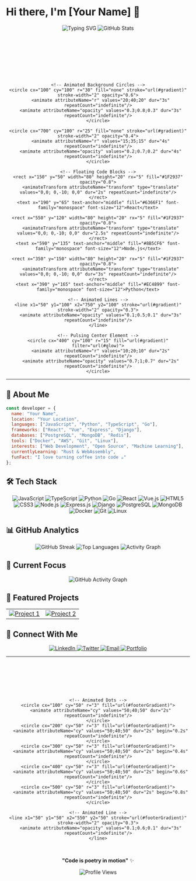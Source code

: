 # Hi there, I'm [Your Name] 👋

<div align="center">
  
  <!-- Animated Typing Effect -->
  <img src="https://readme-typing-svg.demolab.com?font=Fira+Code&pause=1000&color=6366F1&center=true&vCenter=true&width=435&lines=Full+Stack+Developer;Open+Source+Enthusiast;Tech+Innovator;Problem+Solver" alt="Typing SVG" />
  
  <!-- Animated Profile Stats -->
  <img src="https://github-readme-stats.vercel.app/api?username=YOUR_USERNAME&show_icons=true&theme=dark&hide_border=true&bg_color=0D1117&title_color=6366F1&icon_color=6366F1&text_color=FFFFFF" alt="GitHub Stats" />
  
  <!-- Custom SVG Animation -->
  <svg width="800" height="200" viewBox="0 0 800 200" xmlns="http://www.w3.org/2000/svg">
    <defs>
      <linearGradient id="gradient" x1="0%" y1="0%" x2="100%" y2="100%">
        <stop offset="0%" style="stop-color:#6366F1;stop-opacity:1" />
        <stop offset="50%" style="stop-color:#8B5CF6;stop-opacity:1" />
        <stop offset="100%" style="stop-color:#EC4899;stop-opacity:1" />
      </linearGradient>
      <filter id="glow">
        <feGaussianBlur stdDeviation="3" result="coloredBlur"/>
        <feMerge> 
          <feMergeNode in="coloredBlur"/>
          <feMergeNode in="SourceGraphic"/>
        </feMerge>
      </filter>
    </defs>
    
    <!-- Animated Background Circles -->
    <circle cx="100" cy="100" r="30" fill="none" stroke="url(#gradient)" stroke-width="2" opacity="0.6">
      <animate attributeName="r" values="20;40;20" dur="3s" repeatCount="indefinite"/>
      <animate attributeName="opacity" values="0.3;0.8;0.3" dur="3s" repeatCount="indefinite"/>
    </circle>
    
    <circle cx="700" cy="100" r="25" fill="none" stroke="url(#gradient)" stroke-width="2" opacity="0.4">
      <animate attributeName="r" values="15;35;15" dur="4s" repeatCount="indefinite"/>
      <animate attributeName="opacity" values="0.2;0.7;0.2" dur="4s" repeatCount="indefinite"/>
    </circle>
    
    <!-- Floating Code Blocks -->
    <rect x="150" y="50" width="80" height="20" rx="5" fill="#1F2937" opacity="0.8">
      <animateTransform attributeName="transform" type="translate" values="0,0; 0,-10; 0,0" dur="2s" repeatCount="indefinite"/>
    </rect>
    <text x="190" y="65" text-anchor="middle" fill="#6366F1" font-family="monospace" font-size="12">React</text>
    
    <rect x="550" y="120" width="80" height="20" rx="5" fill="#1F2937" opacity="0.8">
      <animateTransform attributeName="transform" type="translate" values="0,0; 0,-10; 0,0" dur="2.5s" repeatCount="indefinite"/>
    </rect>
    <text x="590" y="135" text-anchor="middle" fill="#8B5CF6" font-family="monospace" font-size="12">Node.js</text>
    
    <rect x="350" y="150" width="80" height="20" rx="5" fill="#1F2937" opacity="0.8">
      <animateTransform attributeName="transform" type="translate" values="0,0; 0,-10; 0,0" dur="3s" repeatCount="indefinite"/>
    </rect>
    <text x="390" y="165" text-anchor="middle" fill="#EC4899" font-family="monospace" font-size="12">Python</text>
    
    <!-- Animated Lines -->
    <line x1="50" y1="100" x2="750" y2="100" stroke="url(#gradient)" stroke-width="2" opacity="0.3">
      <animate attributeName="opacity" values="0.1;0.5;0.1" dur="3s" repeatCount="indefinite"/>
    </line>
    
    <!-- Pulsing Center Element -->
    <circle cx="400" cy="100" r="15" fill="url(#gradient)" filter="url(#glow)">
      <animate attributeName="r" values="10;20;10" dur="2s" repeatCount="indefinite"/>
      <animate attributeName="opacity" values="0.7;1;0.7" dur="2s" repeatCount="indefinite"/>
    </circle>
  </svg>
  
</div>

---

## 🚀 About Me

```javascript
const developer = {
  name: "Your Name",
  location: "Your Location",
  languages: ["JavaScript", "Python", "TypeScript", "Go"],
  frameworks: ["React", "Vue", "Express", "Django"],
  databases: ["PostgreSQL", "MongoDB", "Redis"],
  tools: ["Docker", "AWS", "Git", "Linux"],
  interests: ["Web Development", "Open Source", "Machine Learning"],
  currentlyLearning: "Rust & WebAssembly",
  funFact: "I love turning coffee into code ☕"
};
```

## 🛠️ Tech Stack

<div align="center">
  
  <!-- Languages -->
  <img src="https://img.shields.io/badge/JavaScript-F7DF1E?style=for-the-badge&logo=javascript&logoColor=black" alt="JavaScript" />
  <img src="https://img.shields.io/badge/TypeScript-007ACC?style=for-the-badge&logo=typescript&logoColor=white" alt="TypeScript" />
  <img src="https://img.shields.io/badge/Python-3776AB?style=for-the-badge&logo=python&logoColor=white" alt="Python" />
  <img src="https://img.shields.io/badge/Go-00ADD8?style=for-the-badge&logo=go&logoColor=white" alt="Go" />
  
  <!-- Frontend -->
  <img src="https://img.shields.io/badge/React-20232A?style=for-the-badge&logo=react&logoColor=61DAFB" alt="React" />
  <img src="https://img.shields.io/badge/Vue.js-35495E?style=for-the-badge&logo=vuedotjs&logoColor=4FC08D" alt="Vue.js" />
  <img src="https://img.shields.io/badge/HTML5-E34F26?style=for-the-badge&logo=html5&logoColor=white" alt="HTML5" />
  <img src="https://img.shields.io/badge/CSS3-1572B6?style=for-the-badge&logo=css3&logoColor=white" alt="CSS3" />
  
  <!-- Backend -->
  <img src="https://img.shields.io/badge/Node.js-43853D?style=for-the-badge&logo=node.js&logoColor=white" alt="Node.js" />
  <img src="https://img.shields.io/badge/Express.js-404D59?style=for-the-badge&logo=express&logoColor=white" alt="Express.js" />
  <img src="https://img.shields.io/badge/Django-092E20?style=for-the-badge&logo=django&logoColor=white" alt="Django" />
  
  <!-- Databases -->
  <img src="https://img.shields.io/badge/PostgreSQL-316192?style=for-the-badge&logo=postgresql&logoColor=white" alt="PostgreSQL" />
  <img src="https://img.shields.io/badge/MongoDB-4EA94B?style=for-the-badge&logo=mongodb&logoColor=white" alt="MongoDB" />
  
  <!-- Tools -->
  <img src="https://img.shields.io/badge/Docker-2496ED?style=for-the-badge&logo=docker&logoColor=white" alt="Docker" />
  <img src="https://img.shields.io/badge/Git-F05032?style=for-the-badge&logo=git&logoColor=white" alt="Git" />
  <img src="https://img.shields.io/badge/Linux-FCC624?style=for-the-badge&logo=linux&logoColor=black" alt="Linux" />
  
</div>

## 📊 GitHub Analytics

<div align="center">
  
  <!-- Streak Stats -->
  <img src="https://github-readme-streak-stats.herokuapp.com/?user=YOUR_USERNAME&theme=dark&hide_border=true&background=0D1117&stroke=6366F1&ring=6366F1&fire=6366F1&currStreakNum=FFFFFF&sideNums=FFFFFF&currStreakLabel=6366F1&sideLabels=FFFFFF&dates=6366F1" alt="GitHub Streak" />
  
  <!-- Language Stats -->
  <img src="https://github-readme-stats.vercel.app/api/top-langs/?username=YOUR_USERNAME&layout=compact&theme=dark&hide_border=true&bg_color=0D1117&title_color=6366F1&text_color=FFFFFF&langs_count=8" alt="Top Languages" />
  
  <!-- Contribution Graph -->
  <img src="https://github-readme-activity-graph.vercel.app/graph?username=YOUR_USERNAME&theme=dark&hide_border=true&bg_color=0D1117&color=6366F1&line=8B5CF6&point=EC4899&area=true" alt="Activity Graph" />
  
</div>

## 🎯 Current Focus

<div align="center">
  
  <!-- Animated Progress Bars -->
  <img src="https://github-readme-activity-graph.vercel.app/graph?username=YOUR_USERNAME&theme=github-compact&hide_border=true&bg_color=0D1117&color=6366F1&line=8B5CF6&point=EC4899" alt="GitHub Activity Graph" />
  
</div>

## 🌟 Featured Projects

<div align="center">
  
  <!-- Project Cards with Hover Effects -->
  <table>
    <tr>
      <td align="center">
        <a href="https://github.com/YOUR_USERNAME/PROJECT_1">
          <img src="https://github-readme-stats.vercel.app/api/pin/?username=YOUR_USERNAME&repo=PROJECT_1&theme=dark&hide_border=true&bg_color=0D1117&title_color=6366F1&text_color=FFFFFF" alt="Project 1" />
        </a>
      </td>
      <td align="center">
        <a href="https://github.com/YOUR_USERNAME/PROJECT_2">
          <img src="https://github-readme-stats.vercel.app/api/pin/?username=YOUR_USERNAME&repo=PROJECT_2&theme=dark&hide_border=true&bg_color=0D1117&title_color=6366F1&text_color=FFFFFF" alt="Project 2" />
        </a>
      </td>
    </tr>
  </table>
  
</div>

## 🤝 Connect With Me

<div align="center">
  
  <a href="https://linkedin.com/in/your-profile">
    <img src="https://img.shields.io/badge/LinkedIn-0077B5?style=for-the-badge&logo=linkedin&logoColor=white" alt="LinkedIn" />
  </a>
  <a href="https://twitter.com/your-handle">
    <img src="https://img.shields.io/badge/Twitter-1DA1F2?style=for-the-badge&logo=twitter&logoColor=white" alt="Twitter" />
  </a>
  <a href="mailto:your-email@example.com">
    <img src="https://img.shields.io/badge/Email-D14836?style=for-the-badge&logo=gmail&logoColor=white" alt="Email" />
  </a>
  <a href="https://your-portfolio.com">
    <img src="https://img.shields.io/badge/Portfolio-FF5722?style=for-the-badge&logo=todoist&logoColor=white" alt="Portfolio" />
  </a>
  
</div>

---

<div align="center">
  
  <!-- Animated Footer -->
  <svg width="600" height="100" viewBox="0 0 600 100" xmlns="http://www.w3.org/2000/svg">
    <defs>
      <linearGradient id="footerGradient" x1="0%" y1="0%" x2="100%" y2="0%">
        <stop offset="0%" style="stop-color:#6366F1;stop-opacity:1" />
        <stop offset="50%" style="stop-color:#8B5CF6;stop-opacity:1" />
        <stop offset="100%" style="stop-color:#EC4899;stop-opacity:1" />
      </linearGradient>
    </defs>
    
    <!-- Animated Dots -->
    <circle cx="100" cy="50" r="3" fill="url(#footerGradient)">
      <animate attributeName="cy" values="50;40;50" dur="2s" repeatCount="indefinite"/>
    </circle>
    <circle cx="200" cy="50" r="3" fill="url(#footerGradient)">
      <animate attributeName="cy" values="50;40;50" dur="2s" begin="0.2s" repeatCount="indefinite"/>
    </circle>
    <circle cx="300" cy="50" r="3" fill="url(#footerGradient)">
      <animate attributeName="cy" values="50;40;50" dur="2s" begin="0.4s" repeatCount="indefinite"/>
    </circle>
    <circle cx="400" cy="50" r="3" fill="url(#footerGradient)">
      <animate attributeName="cy" values="50;40;50" dur="2s" begin="0.6s" repeatCount="indefinite"/>
    </circle>
    <circle cx="500" cy="50" r="3" fill="url(#footerGradient)">
      <animate attributeName="cy" values="50;40;50" dur="2s" begin="0.8s" repeatCount="indefinite"/>
    </circle>
    
    <!-- Animated Line -->
    <line x1="50" y1="50" x2="550" y2="50" stroke="url(#footerGradient)" stroke-width="2" opacity="0.3">
      <animate attributeName="opacity" values="0.1;0.6;0.1" dur="3s" repeatCount="indefinite"/>
    </line>
  </svg>
  
  <br>
  
  **"Code is poetry in motion"** ✨
  
  <img src="https://komarev.com/ghpvc/?username=YOUR_USERNAME&style=for-the-badge&color=6366F1" alt="Profile Views" />
  
</div>
